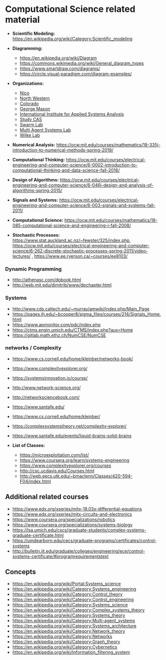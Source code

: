 # Computational Science related material

- **Scientific Modeling:** https://en.wikipedia.org/wiki/Category:Scientific_modeling
- **Diagramming:** 
	* https://en.wikipedia.org/wiki/Diagram
	* https://commons.wikimedia.org/wiki/General_diagram_types
	* https://www.smartdraw.com/diagrams/
	* https://circle.visual-paradigm.com/diagram-examples/

- **Organizations:**
	* [Nico](https://www.nico.northwestern.edu/)
	* [North Western](https://www.mccormick.northwestern.edu/applied-math/research/areas/complex-systems.html)
	* [Colorado](https://www.colorado.edu/cs/research/complex-systems)
	* [George Mason](https://science.gmu.edu/academics/departments-units/computational-data-sciences/computational-social-science-phd)
	* [International Institute for Applied Systems Analysis](https://iiasa.ac.at/)
	* [Study CAS](http://studycas.com/)
	* [Swarm Lab](https://www.theswarmlab.com/)
	* [Multi Agent Systems Lab](http://www.cs.cmu.edu/~softagents/)
	* [Wilke Lab](https://wilkelab.org/)

- **Numerical Analysis:** https://ocw.mit.edu/courses/mathematics/18-335j-introduction-to-numerical-methods-spring-2019/
- **Computational Thinking:** https://ocw.mit.edu/courses/electrical-engineering-and-computer-science/6-0002-introduction-to-computational-thinking-and-data-science-fall-2016/
- **Design of Algorithms:** https://ocw.mit.edu/courses/electrical-engineering-and-computer-science/6-046j-design-and-analysis-of-algorithms-spring-2015/
- **Signals and Systems:** https://ocw.mit.edu/courses/electrical-engineering-and-computer-science/6-003-signals-and-systems-fall-2011/
- **Computational Science:** https://ocw.mit.edu/courses/mathematics/18-085-computational-science-and-engineering-i-fall-2008/
- **Stochastic Processes:** https://www.stat.auckland.ac.nz/~fewster/325/index.php, https://ocw.mit.edu/courses/electrical-engineering-and-computer-science/6-262-discrete-stochastic-processes-spring-2011/video-lectures/ , https://www.ee.ryerson.ca/~courses/ee8103/

### Dynamic Programming
- http://athenasc.com/dpbook.html
- http://web.mit.edu/dimitrib/www/dpchapter.html

### Systems
- http://www.cds.caltech.edu/~murray/amwiki/index.php/Main_Page
- https://pages.jh.edu/~bcooper8/sigma_files/courses/214/Signals_Home.html
- https://www.apmonitor.com/pdc/index.php
- https://ctms.engin.umich.edu/CTMS/index.php?aux=Home
- https://gitlab.math.ethz.ch/NumCSE/NumCSE

### networks / Complexity
- https://www.cs.cornell.edu/home/kleinber/networks-book/
- https://www.complexityexplorer.org/
- https://systemsinnovation.io/course/
- http://www.network-science.org/
- http://networksciencebook.com/
- https://www.santafe.edu/
- https://www.cs.cornell.edu/home/kleinber/
- https://complexsystemstheory.net/complexity-explorer/
- https://www.santafe.edu/events/liquid-brains-solid-brains

- **List of Classes:** 
	* https://microexploitation.com/list/
	* https://www.coursera.org/learn/systems-engineering
	* https://www.complexityexplorer.org/courses
	* http://csc.ucdavis.edu/Courses.html
	* http://web.eecs.utk.edu/~bmaclenn/Classes/420-594-F04/index.html

## Additional related courses
- https://www.edx.org/xseries/mitx-18.03x-differential-equations
- https://www.edx.org/xseries/mitx-circuits-and-electronics
- https://www.coursera.org/specializations/robotics
- https://www.coursera.org/specializations/systems-biology
- https://lsa.umich.edu/cscs/graduate-students/complex-systems-graduate-certificate.html
- https://umdearborn.edu/cecs/graduate-programs/certificates/control-systems
- http://bulletin.iit.edu/graduate/colleges/engineering/ece/control-systems-certificate/#programrequirementstext

## Concepts
- https://en.wikipedia.org/wiki/Portal:Systems_science
- https://en.wikipedia.org/wiki/Category:Systems_engineering
- https://en.wikipedia.org/wiki/Category:Control_theory
- https://en.wikipedia.org/wiki/Category:Control_engineering
- https://en.wikipedia.org/wiki/Category:Systems_science
- https://en.wikipedia.org/wiki/Category:Complex_systems_theory
- https://en.wikipedia.org/wiki/Category:Systems_theory
- https://en.wikipedia.org/wiki/Category:Multi-agent_systems
- https://en.wikipedia.org/wiki/Category:Systems_architecture
- https://en.wikipedia.org/wiki/Category:Network_theory
- https://en.wikipedia.org/wiki/Category:Networks
- https://en.wikipedia.org/wiki/Category:Graph_theory
- https://en.wikipedia.org/wiki/Category:Cybernetics
- https://en.wikipedia.org/wiki/Information_filtering_system